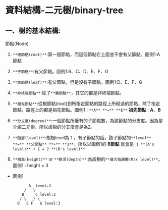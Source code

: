 # 資料結構-二元樹/binary-tree



## 一、樹的基本結構:
  
  節點(Node)
  
  1. `**根節點(root)**`:第一個節點，而這個節點它上面並不會有父節點。圖例1:A節點 
  
  2. `**子節點**`:有父節點。圖例1:B、C、D、E、F、G
  
  3. `**葉節點(leaf)**`:有父節點，但是沒有子節點。圖例1:D、E、F、G
  
  4. `**非終端節點**`:除了`**葉節點**`，其它的都是非終端節點。
  
  5. `**祖先節點**`:從根節點(root)到所指定節點的路徑上所經過的節點，除了指定節點，路徑上的都是祖先節點。圖例1 : `**A** **→** **E**` **祖先節點** : **A**、**B**
  
  6. `**分支度(degree)**`:一個節點所擁有的子節點數，為該節點的分支度。因為是介紹二元樹，所以該樹的分支度會是為2。
  
  7. `**階層(level)**`:樹根level為 1 ，有子節點的話，該子節點的`**level** **=** **父節點** **+** **1**`，所以以圖例1的 **B節點** 就會是` 1 **(A's level)** + 1 = 2 **(B's level)**`
  
  8. `**樹高(height)**` or `**樹深(depth)**`:為該樹的`**最大階層數(Max level)**`。圖例1 : height = 3
  
  * 圖例1
  
               A  level:1
             /   \
            B     C level:2
           / \   / \
          D   E F   G level:3
